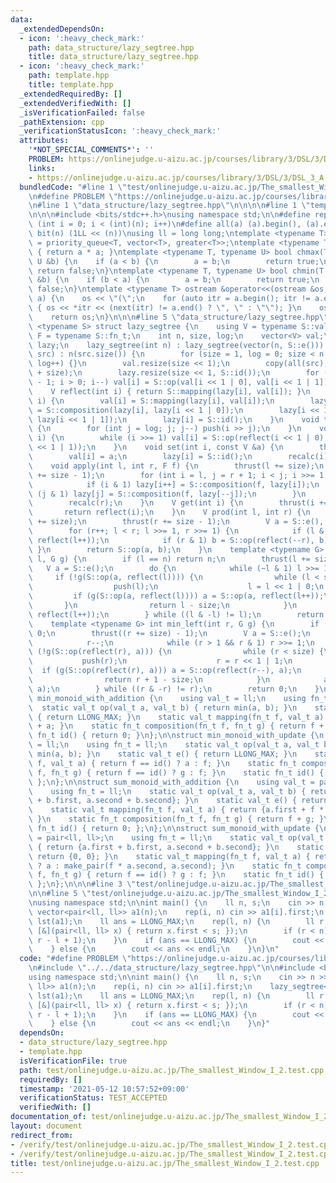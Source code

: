 ```yaml
---
data:
  _extendedDependsOn:
  - icon: ':heavy_check_mark:'
    path: data_structure/lazy_segtree.hpp
    title: data_structure/lazy_segtree.hpp
  - icon: ':heavy_check_mark:'
    path: template.hpp
    title: template.hpp
  _extendedRequiredBy: []
  _extendedVerifiedWith: []
  _isVerificationFailed: false
  _pathExtension: cpp
  _verificationStatusIcon: ':heavy_check_mark:'
  attributes:
    '*NOT_SPECIAL_COMMENTS*': ''
    PROBLEM: https://onlinejudge.u-aizu.ac.jp/courses/library/3/DSL/3/DSL_3_A
    links:
    - https://onlinejudge.u-aizu.ac.jp/courses/library/3/DSL/3/DSL_3_A
  bundledCode: "#line 1 \"test/onlinejudge.u-aizu.ac.jp/The_smallest_Window_I_2.test.cpp\"\
    \n#define PROBLEM \"https://onlinejudge.u-aizu.ac.jp/courses/library/3/DSL/3/DSL_3_A\"\
    \n#line 1 \"data_structure/lazy_segtree.hpp\"\n\n\n\n#line 1 \"template.hpp\"\n\
    \n\n\n#include <bits/stdc++.h>\nusing namespace std;\n\n#define rep(i, n) for\
    \ (int i = 0; i < (int)(n); i++)\n#define all(a) (a).begin(), (a).end()\n#define\
    \ bit(n) (1LL << (n))\nusing ll = long long;\ntemplate <typename T> using priority_queue_rev\
    \ = priority_queue<T, vector<T>, greater<T>>;\ntemplate <typename T> T sq(T a)\
    \ { return a * a; }\ntemplate <typename T, typename U> bool chmax(T &a, const\
    \ U &b) {\n    if (a < b) {\n        a = b;\n        return true;\n    }\n   \
    \ return false;\n}\ntemplate <typename T, typename U> bool chmin(T &a, const U\
    \ &b) {\n    if (b < a) {\n        a = b;\n        return true;\n    }\n    return\
    \ false;\n}\ntemplate <typename T> ostream &operator<<(ostream &os, vector<T>\
    \ a) {\n    os << \"(\";\n    for (auto itr = a.begin(); itr != a.end(); itr++)\
    \ { os << *itr << (next(itr) != a.end() ? \", \" : \"\"); }\n    os << \")\";\n\
    \    return os;\n}\n\n\n#line 5 \"data_structure/lazy_segtree.hpp\"\n\ntemplate\
    \ <typename S> struct lazy_segtree {\n    using V = typename S::val_t;\n    using\
    \ F = typename S::fn_t;\n    int n, size, log;\n    vector<V> val;\n    vector<F>\
    \ lazy;\n    lazy_segtree(int n) : lazy_segtree(vector(n, S::e())) {}\n    lazy_segtree(vector<V>\
    \ src) : n(src.size()) {\n        for (size = 1, log = 0; size < n; size <<= 1,\
    \ log++) {}\n        val.resize(size << 1);\n        copy(all(src), val.begin()\
    \ + size);\n        lazy.resize(size << 1, S::id());\n        for (int i = size\
    \ - 1; i > 0; i--) val[i] = S::op(val[i << 1 | 0], val[i << 1 | 1]);\n    }\n\
    \    V reflect(int i) { return S::mapping(lazy[i], val[i]); }\n    void push(int\
    \ i) {\n        val[i] = S::mapping(lazy[i], val[i]);\n        lazy[i << 1 | 0]\
    \ = S::composition(lazy[i], lazy[i << 1 | 0]);\n        lazy[i << 1 | 1] = S::composition(lazy[i],\
    \ lazy[i << 1 | 1]);\n        lazy[i] = S::id();\n    }\n    void thrust(int i)\
    \ {\n        for (int j = log; j; j--) push(i >> j);\n    }\n    void recalc(int\
    \ i) {\n        while (i >>= 1) val[i] = S::op(reflect(i << 1 | 0), reflect(i\
    \ << 1 | 1));\n    }\n    void set(int i, const V &a) {\n        thrust(i += size);\n\
    \        val[i] = a;\n        lazy[i] = S::id();\n        recalc(i);\n    }\n\
    \    void apply(int l, int r, F f) {\n        thrust(l += size);\n        thrust(r\
    \ += size - 1);\n        for (int i = l, j = r + 1; i < j; i >>= 1, j >>= 1) {\n\
    \            if (i & 1) lazy[i++] = S::composition(f, lazy[i]);\n            if\
    \ (j & 1) lazy[j] = S::composition(f, lazy[--j]);\n        }\n        recalc(l);\n\
    \        recalc(r);\n    }\n    V get(int i) {\n        thrust(i += size);\n \
    \       return reflect(i);\n    }\n    V prod(int l, int r) {\n        thrust(l\
    \ += size);\n        thrust(r += size - 1);\n        V a = S::e(), b = S::e();\n\
    \        for (r++; l < r; l >>= 1, r >>= 1) {\n            if (l & 1) a = S::op(a,\
    \ reflect(l++));\n            if (r & 1) b = S::op(reflect(--r), b);\n       \
    \ }\n        return S::op(a, b);\n    }\n    template <typename G> int max_right(int\
    \ l, G g) {\n        if (l == n) return n;\n        thrust(l += size);\n     \
    \   V a = S::e();\n        do {\n            while (~l & 1) l >>= 1;\n       \
    \     if (!g(S::op(a, reflect(l)))) {\n                while (l < size) {\n  \
    \                  push(l);\n                    l = l << 1 | 0;\n           \
    \         if (g(S::op(a, reflect(l)))) a = S::op(a, reflect(l++));\n         \
    \       }\n                return l - size;\n            }\n            a = S::op(a,\
    \ reflect(l++));\n        } while ((l & -l) != l);\n        return n;\n    }\n\
    \    template <typename G> int min_left(int r, G g) {\n        if (r == 0) return\
    \ 0;\n        thrust((r += size) - 1);\n        V a = S::e();\n        do {\n\
    \            r--;\n            while (r > 1 && r & 1) r >>= 1;\n            if\
    \ (!g(S::op(reflect(r), a))) {\n                while (r < size) {\n         \
    \           push(r);\n                    r = r << 1 | 1;\n                  \
    \  if (g(S::op(reflect(r), a))) a = S::op(reflect(r--), a);\n                }\n\
    \                return r + 1 - size;\n            }\n            a = S::op(reflect(r),\
    \ a);\n        } while ((r & -r) != r);\n        return 0;\n    }\n};\n\nstruct\
    \ min_monoid_with_addition {\n    using val_t = ll;\n    using fn_t = ll;\n  \
    \  static val_t op(val_t a, val_t b) { return min(a, b); }\n    static val_t e()\
    \ { return LLONG_MAX; }\n    static val_t mapping(fn_t f, val_t a) { return f\
    \ + a; }\n    static fn_t composition(fn_t f, fn_t g) { return f + g; }\n    static\
    \ fn_t id() { return 0; }\n};\n\nstruct min_monoid_with_update {\n    using val_t\
    \ = ll;\n    using fn_t = ll;\n    static val_t op(val_t a, val_t b) { return\
    \ min(a, b); }\n    static val_t e() { return LLONG_MAX; }\n    static val_t mapping(fn_t\
    \ f, val_t a) { return f == id() ? a : f; }\n    static fn_t composition(fn_t\
    \ f, fn_t g) { return f == id() ? g : f; }\n    static fn_t id() { return -1;\
    \ };\n};\n\nstruct sum_monoid_with_addition {\n    using val_t = pair<ll, ll>;\n\
    \    using fn_t = ll;\n    static val_t op(val_t a, val_t b) { return {a.first\
    \ + b.first, a.second + b.second}; }\n    static val_t e() { return {0, 0}; }\n\
    \    static val_t mapping(fn_t f, val_t a) { return {a.first + f * a.second, a.second};\
    \ }\n    static fn_t composition(fn_t f, fn_t g) { return f + g; }\n    static\
    \ fn_t id() { return 0; };\n};\n\nstruct sum_monoid_with_update {\n    using val_t\
    \ = pair<ll, ll>;\n    using fn_t = ll;\n    static val_t op(val_t a, val_t b)\
    \ { return {a.first + b.first, a.second + b.second}; }\n    static val_t e() {\
    \ return {0, 0}; }\n    static val_t mapping(fn_t f, val_t a) { return f == id()\
    \ ? a : make_pair(f * a.second, a.second); }\n    static fn_t composition(fn_t\
    \ f, fn_t g) { return f == id() ? g : f; }\n    static fn_t id() { return LLONG_MIN;\
    \ };\n};\n\n\n#line 3 \"test/onlinejudge.u-aizu.ac.jp/The_smallest_Window_I_2.test.cpp\"\
    \n\n#line 5 \"test/onlinejudge.u-aizu.ac.jp/The_smallest_Window_I_2.test.cpp\"\
    \nusing namespace std;\n\nint main() {\n    ll n, s;\n    cin >> n >> s;\n   \
    \ vector<pair<ll, ll>> a1(n);\n    rep(i, n) cin >> a1[i].first;\n    lazy_segtree<sum_monoid_with_addition>\
    \ lst(a1);\n    ll ans = LLONG_MAX;\n    rep(l, n) {\n        ll r = lst.max_right(l,\
    \ [&](pair<ll, ll> x) { return x.first < s; });\n        if (r < n) chmin(ans,\
    \ r - l + 1);\n    }\n    if (ans == LLONG_MAX) {\n        cout << 0 << endl;\n\
    \    } else {\n        cout << ans << endl;\n    }\n}\n"
  code: "#define PROBLEM \"https://onlinejudge.u-aizu.ac.jp/courses/library/3/DSL/3/DSL_3_A\"\
    \n#include \"../../data_structure/lazy_segtree.hpp\"\n\n#include <bits/stdc++.h>\n\
    using namespace std;\n\nint main() {\n    ll n, s;\n    cin >> n >> s;\n    vector<pair<ll,\
    \ ll>> a1(n);\n    rep(i, n) cin >> a1[i].first;\n    lazy_segtree<sum_monoid_with_addition>\
    \ lst(a1);\n    ll ans = LLONG_MAX;\n    rep(l, n) {\n        ll r = lst.max_right(l,\
    \ [&](pair<ll, ll> x) { return x.first < s; });\n        if (r < n) chmin(ans,\
    \ r - l + 1);\n    }\n    if (ans == LLONG_MAX) {\n        cout << 0 << endl;\n\
    \    } else {\n        cout << ans << endl;\n    }\n}"
  dependsOn:
  - data_structure/lazy_segtree.hpp
  - template.hpp
  isVerificationFile: true
  path: test/onlinejudge.u-aizu.ac.jp/The_smallest_Window_I_2.test.cpp
  requiredBy: []
  timestamp: '2021-05-12 10:57:52+09:00'
  verificationStatus: TEST_ACCEPTED
  verifiedWith: []
documentation_of: test/onlinejudge.u-aizu.ac.jp/The_smallest_Window_I_2.test.cpp
layout: document
redirect_from:
- /verify/test/onlinejudge.u-aizu.ac.jp/The_smallest_Window_I_2.test.cpp
- /verify/test/onlinejudge.u-aizu.ac.jp/The_smallest_Window_I_2.test.cpp.html
title: test/onlinejudge.u-aizu.ac.jp/The_smallest_Window_I_2.test.cpp
---
```

